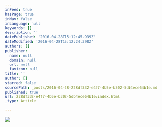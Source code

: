 ```yaml
---
inFeed: true
hasPage: true
inNav: false
inLanguage: null
keywords: []
description: ''
datePublished: '2016-04-28T15:12:45.939Z'
dateModified: '2016-04-28T15:12:24.398Z'
authors: []
publisher:
  name: null
  domain: null
  url: null
  favicon: null
title: ''
author: []
starred: false
sourcePath: _posts/2016-04-28-228df332-e4f7-4b5e-b302-5db4ece64b1e.md
published: true
url: 228df332-e4f7-4b5e-b302-5db4ece64b1e/index.html
_type: Article

---
```

![](https://the-grid-user-content.s3-us-west-2.amazonaws.com/b752f533-3b0d-427d-83ee-80c8dac55382.png)
